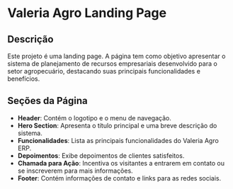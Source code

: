 # Valeria Agro Landing Page

## Descrição
Este projeto é uma landing page. A página tem como objetivo apresentar o sistema de planejamento de recursos empresariais desenvolvido para o setor agropecuário, destacando suas principais funcionalidades e benefícios.

## Seções da Página
- **Header**: Contém o logotipo e o menu de navegação.
- **Hero Section**: Apresenta o título principal e uma breve descrição do sistema.
- **Funcionalidades**: Lista as principais funcionalidades do Valeria Agro ERP.
- **Depoimentos**: Exibe depoimentos de clientes satisfeitos.
- **Chamada para Ação**: Incentiva os visitantes a entrarem em contato ou se inscreverem para mais informações.
- **Footer**: Contém informações de contato e links para as redes sociais.

